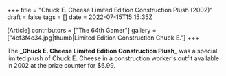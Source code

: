 +++
title = "Chuck E. Cheese Limited Edition Construction Plush (2002)"
draft = false
tags = []
date = 2022-07-15T15:15:35Z

[Article]
contributors = ["The 64th Gamer"]
gallery = ["4cf3f4c34.jpg|thumb|Limited Edition Construction Chuck E."]
+++

The **_Chuck E. Cheese Limited Edition Construction Plush**_ was a special limited plush of Chuck E. Cheese in a construction worker's outfit available in 2002 at the prize counter for $6.99.


